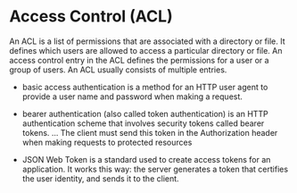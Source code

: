 # Access Control (ACL)

An ACL is a list of permissions that are associated with a directory or file. It defines which users are allowed to access a particular directory or file. An access control entry in the ACL defines the permissions for a user or a group of users. An ACL usually consists of multiple entries.

-  basic access authentication is a method for an HTTP user agent  to provide a user name and password when making a request. 

- bearer authentication (also called token authentication) is an HTTP authentication scheme that involves security tokens called bearer tokens. ... The client must send this token in the Authorization header when making requests to protected resources


- JSON Web Token is a standard used to create access tokens for an application. It works this way: the server generates a token that certifies the user identity, and sends it to the client.

